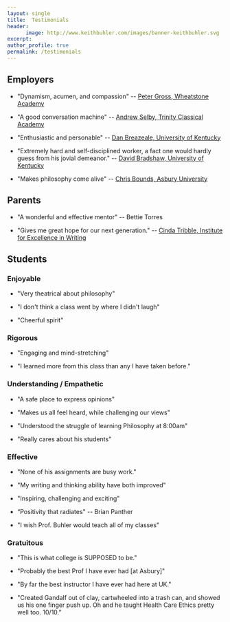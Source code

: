 ```yaml
---
layout: single
title:  Testimonials
header:
      image: http://www.keithbuhler.com/images/banner-keithbuhler.svg
excerpt: 
author_profile: true
permalink: /testimonials
---
```



## Employers

*  "Dynamism, acumen, and compassion"   -- [Peter Gross, Wheatstone Academy](http://www.wheatstoneministries.com/people/)

- "A good conversation machine" -- [Andrew Selby, Trinity Classical Academy](https://baylor.academia.edu/AndrewSelby)

* "Enthusiastic and personable" -- [Dan Breazeale, University of Kentucky](https://philosophy.as.uky.edu/users/breazeal)

* "Extremely hard and self-disciplined worker, a fact one would hardly guess from his jovial demeanor." -- [David Bradshaw, University of Kentucky](https://philosophy.as.uky.edu/users/dbradsh)

* "Makes philosophy come alive" -- [Chris Bounds, Asbury University](https://www.asbury.edu/academics/departments/christian-studies-philosophy/faculty-staff/chris-bounds)


## Parents


- "A wonderful and effective mentor" -- Bettie Torres

- "Gives me great hope for our next generation." -- [Cinda Tribble, Institute for Excellence in Writing](http://iew.com/cinda-tribble)



## Students

### Enjoyable

* "Very theatrical about philosophy" 

* "I don't think a class went by where I didn't laugh"

* "Cheerful spirit"


### Rigorous

- "Engaging and mind-stretching"

* "I learned more from this class than any I have taken before." 


### Understanding / Empathetic

* "A safe place to express opinions"

* "Makes us all feel heard, while challenging our views"

* "Understood the struggle of learning Philosophy at 8:00am"

* "Really cares about his students"


### Effective

* "None of his assignments are busy work."

* "My writing and thinking ability have both improved"

* "Inspiring, challenging and exciting"

* “Positivity that radiates" -- Brian Panther 

* "I wish Prof. Buhler would teach all of my classes"

### Gratuitous

* "This is what college is SUPPOSED to be."


* "Probably the best Prof I have ever had [at Asbury]"

* "By far the best instructor I have ever had here at UK."

* "Created Gandalf out of clay, cartwheeled into a trash can, and showed us his one finger push up. Oh and he taught Health Care Ethics pretty well too. 10/10.” 
